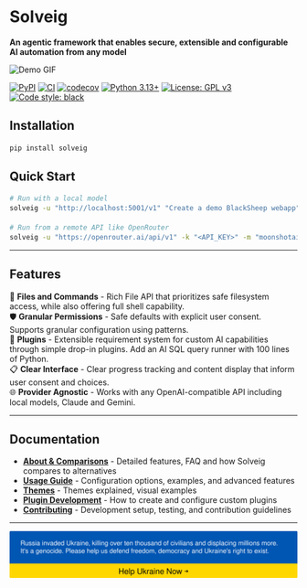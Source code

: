 # Solveig

**An agentic framework that enables secure, extensible and configurable AI automation from any model**

![Demo GIF](./docs/demo.gif)

[![PyPI](https://img.shields.io/pypi/v/solveig)](https://pypi.org/project/solveig)
[![CI](https://github.com/Fsilveiraa/solveig/workflows/CI/badge.svg)](https://github.com/Fsilveiraa/solveig/actions)
[![codecov](https://codecov.io/gh/Fsilveiraa/solveig/branch/main/graph/badge.svg)](https://codecov.io/gh/Fsilveiraa/solveig)
[![Python 3.13+](https://img.shields.io/badge/python-3.13+-blue.svg)](https://www.python.org/downloads/)
[![License: GPL v3](https://img.shields.io/badge/License-GPLv3-blue.svg)](https://www.gnu.org/licenses/gpl-3.0)
[![Code style: black](https://img.shields.io/badge/code%20style-black-000000.svg)](https://github.com/psf/black)

## Installation

```bash
pip install solveig
```

## Quick Start

```bash
# Run with a local model
solveig -u "http://localhost:5001/v1" "Create a demo BlackSheep webapp"

# Run from a remote API like OpenRouter
solveig -u "https://openrouter.ai/api/v1" -k "<API_KEY>" -m "moonshotai/kimi-k2:free"
```

---

## Features

📂 **Files and Commands** - Rich File API that prioritizes safe filesystem access, while also offering full shell capability.  
🛡️ **Granular Permissions** - Safe defaults with explicit user consent. Supports granular configuration using patterns.  
🔌 **Plugins** - Extensible requirement system for custom AI capabilities through simple drop-in plugins. Add an AI SQL query runner with 100 lines of Python.  
📋 **Clear Interface** - Clear progress tracking and content display that inform user consent and choices.  
🌐 **Provider Agnostic** - Works with any OpenAI-compatible API including local models, Claude and Gemini.

---

## Documentation

- **[About & Comparisons](./docs/about.md)** - Detailed features, FAQ and how Solveig compares to alternatives
- **[Usage Guide](./docs/usage.md)** - Configuration options, examples, and advanced features
- **[Themes](./docs/themes/themes.md)** - Themes explained, visual examples
- **[Plugin Development](./docs/plugins.md)** - How to create and configure custom plugins
- **[Contributing](./docs/contributing.md)** - Development setup, testing, and contribution guidelines

---

<a href="https://vshymanskyy.github.io/StandWithUkraine">
	<img src="https://raw.githubusercontent.com/vshymanskyy/StandWithUkraine/main/banner2-direct.svg">
</a>
